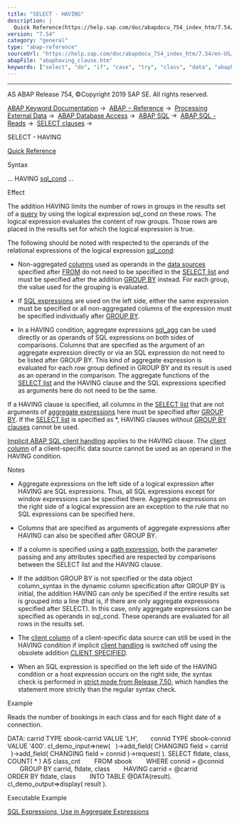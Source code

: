 ```yaml
---
title: "SELECT - HAVING"
description: |
  Quick Reference(https://help.sap.com/doc/abapdocu_754_index_htm/7.54/en-US/abapselect_shortref.htm) Syntax ... HAVING sql_cond(https://help.sap.com/doc/abapdocu_754_index_htm/7.54/en-US/abenasql_cond.htm) ... Effect The addition HAVING limits the number of rows in groups in the results set of a
version: "7.54"
category: "general"
type: "abap-reference"
sourceUrl: "https://help.sap.com/doc/abapdocu_754_index_htm/7.54/en-US/abaphaving_clause.htm"
abapFile: "abaphaving_clause.htm"
keywords: ["select", "do", "if", "case", "try", "class", "data", "abaphaving", "clause"]
---
```


* * *

AS ABAP Release 754, ©Copyright 2019 SAP SE. All rights reserved.

[ABAP Keyword Documentation](https://help.sap.com/doc/abapdocu_754_index_htm/7.54/en-US/abenabap.htm) →  [ABAP − Reference](https://help.sap.com/doc/abapdocu_754_index_htm/7.54/en-US/abenabap_reference.htm) →  [Processing External Data](https://help.sap.com/doc/abapdocu_754_index_htm/7.54/en-US/abenabap_language_external_data.htm) →  [ABAP Database Access](https://help.sap.com/doc/abapdocu_754_index_htm/7.54/en-US/abenabap_sql.htm) →  [ABAP SQL](https://help.sap.com/doc/abapdocu_754_index_htm/7.54/en-US/abenopensql.htm) →  [ABAP SQL - Reads](https://help.sap.com/doc/abapdocu_754_index_htm/7.54/en-US/abenopen_sql_reading.htm) →  [SELECT clauses](https://help.sap.com/doc/abapdocu_754_index_htm/7.54/en-US/abenselect_clauses.htm) → 

SELECT - HAVING

[Quick Reference](https://help.sap.com/doc/abapdocu_754_index_htm/7.54/en-US/abapselect_shortref.htm)

Syntax

... HAVING [sql\_cond](https://help.sap.com/doc/abapdocu_754_index_htm/7.54/en-US/abenasql_cond.htm) ...

Effect

The addition HAVING limits the number of rows in groups in the results set of a [query](https://help.sap.com/doc/abapdocu_754_index_htm/7.54/en-US/abenquery_glosry.htm "Glossary Entry") by using the logical expression sql\_cond on these rows. The logical expression evaluates the content of row groups. Those rows are placed in the results set for which the logical expression is true.

The following should be noted with respected to the operands of the relational expressions of the logical expression [sql\_cond](https://help.sap.com/doc/abapdocu_754_index_htm/7.54/en-US/abenwhere_logexp.htm):

-   Non-aggregated [columns](https://help.sap.com/doc/abapdocu_754_index_htm/7.54/en-US/abenopen_sql_columns.htm) used as operands in the [data sources](https://help.sap.com/doc/abapdocu_754_index_htm/7.54/en-US/abapselect_data_source.htm) specified after [FROM](https://help.sap.com/doc/abapdocu_754_index_htm/7.54/en-US/abapfrom_clause.htm) do not need to be specified in the [SELECT list](https://help.sap.com/doc/abapdocu_754_index_htm/7.54/en-US/abapselect_list.htm) and must be specified after the addition [GROUP BY](https://help.sap.com/doc/abapdocu_754_index_htm/7.54/en-US/abapgroupby_clause.htm) instead. For each group, the value used for the grouping is evaluated.
    
-   If [SQL expressions](https://help.sap.com/doc/abapdocu_754_index_htm/7.54/en-US/abapsql_expr.htm) are used on the left side, either the same expression must be specified or all non-aggregated columns of the expression must be specified individually after [GROUP BY](https://help.sap.com/doc/abapdocu_754_index_htm/7.54/en-US/abapgroupby_clause.htm).
    
-   In a HAVING condition, aggregate expressions [sql\_agg](https://help.sap.com/doc/abapdocu_754_index_htm/7.54/en-US/abapselect_aggregate.htm) can be used directly or as operands of SQL expressions on both sides of comparisons. Columns that are specified as the argument of an aggregate expression directly or via an SQL expression do not need to be listed after GROUP BY. This kind of aggregate expression is evaluated for each row group defined in GROUP BY and its result is used as an operand in the comparison. The aggregate functions of the [SELECT list](https://help.sap.com/doc/abapdocu_754_index_htm/7.54/en-US/abapselect_list.htm) and the HAVING clause and the SQL expressions specified as arguments here do not need to be the same.
    

If a HAVING clause is specified, all columns in the [SELECT list](https://help.sap.com/doc/abapdocu_754_index_htm/7.54/en-US/abapselect_list.htm) that are not arguments of [aggregate expressions](https://help.sap.com/doc/abapdocu_754_index_htm/7.54/en-US/abapselect_aggregate.htm) here must be specified after [GROUP BY](https://help.sap.com/doc/abapdocu_754_index_htm/7.54/en-US/abapgroupby_clause.htm). If the [SELECT list](https://help.sap.com/doc/abapdocu_754_index_htm/7.54/en-US/abapselect_list.htm) is specified as \*, HAVING clauses without [GROUP BY clauses](https://help.sap.com/doc/abapdocu_754_index_htm/7.54/en-US/abapgroupby_clause.htm) cannot be used.

[Implicit ABAP SQL client handling](https://help.sap.com/doc/abapdocu_754_index_htm/7.54/en-US/abenopen_sql_client_handling.htm) applies to the HAVING clause. The [client column](https://help.sap.com/doc/abapdocu_754_index_htm/7.54/en-US/abenclient_column_glosry.htm "Glossary Entry") of a client-specific data source cannot be used as an operand in the HAVING condition.

Notes

-   Aggregate expressions on the left side of a logical expression after HAVING are SQL expressions. Thus, all SQL expressions except for window expressions can be specified there. Aggregate expressions on the right side of a logical expression are an exception to the rule that no SQL expressions can be specified here.
    
-   Columns that are specified as arguments of aggregate expressions after HAVING can also be specified after GROUP BY.
    
-   If a column is specified using a [path expression](https://help.sap.com/doc/abapdocu_754_index_htm/7.54/en-US/abenopen_sql_path.htm), both the parameter passing and any attributes specified are respected by comparisons between the SELECT list and the HAVING clause.
    
-   If the addition GROUP BY is not specified or the data object column\_syntax in the dynamic column specification after GROUP BY is initial, the addition HAVING can only be specified if the entire results set is grouped into a line (that is, if there are only aggregate expressions specified after SELECT). In this case, only aggregate expressions can be specified as operands in sql\_cond. These operands are evaluated for all rows in the results set.
    
-   The [client column](https://help.sap.com/doc/abapdocu_754_index_htm/7.54/en-US/abenclient_column_glosry.htm "Glossary Entry") of a client-specific data source can still be used in the HAVING condition if implicit [client handling](https://help.sap.com/doc/abapdocu_754_index_htm/7.54/en-US/abenclient_handling_glosry.htm "Glossary Entry") is switched off using the obsolete addition [CLIENT SPECIFIED](https://help.sap.com/doc/abapdocu_754_index_htm/7.54/en-US/abapselect_client_obsolete.htm).
    
-   When an SQL expression is specified on the left side of the HAVING condition or a host expression occurs on the right side, the syntax check is performed in [strict mode from Release 7.50](https://help.sap.com/doc/abapdocu_754_index_htm/7.54/en-US/abenopensql_strict_mode_750.htm), which handles the statement more strictly than the regular syntax check.
    

Example

Reads the number of bookings in each class and for each flight date of a connection.

DATA: carrid TYPE sbook-carrid VALUE 'LH',
      connid TYPE sbook-connid VALUE '400'.
cl\_demo\_input=>new(
  )->add\_field( CHANGING field = carrid
  )->add\_field( CHANGING field = connid )->request( ).
SELECT fldate, class, COUNT( \* ) AS class\_cnt
       FROM sbook
       WHERE connid = @connid
       GROUP BY carrid, fldate, class
       HAVING carrid = @carrid
       ORDER BY fldate, class
       INTO TABLE @DATA(result).
cl\_demo\_output=>display( result ).

Executable Example

[SQL Expressions, Use in Aggregate Expressions](https://help.sap.com/doc/abapdocu_754_index_htm/7.54/en-US/abensql_expr_in_aggregates_abexa.htm)